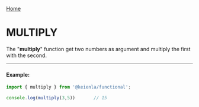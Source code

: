 [Home](./../../README.md)

# MULTIPLY

The "**multiply**" function get two numbers as argument and multiply the first with the second.

--------------
#### Example:
``` typescript
import { multiply } from '@keienla/functional';

console.log(multiply(3,5))       // 15
```
